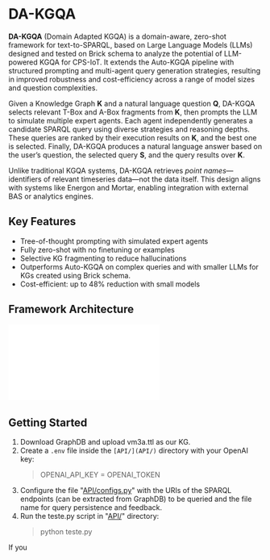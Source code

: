 # DA-KGQA

**DA-KGQA** (Domain Adapted KGQA) is a domain-aware, zero-shot framework for text-to-SPARQL, based on Large Language Models (LLMs) designed and tested on Brick schema to analyze the potential of LLM-powered KGQA for CPS-IoT. It extends the Auto-KGQA pipeline with structured prompting and multi-agent query generation strategies, resulting in improved robustness and cost-efficiency across a range of model sizes and question complexities.

Given a Knowledge Graph **K** and a natural language question **Q**, DA-KGQA selects relevant T-Box and A-Box fragments from **K**, then prompts the LLM to simulate multiple expert agents. Each agent independently generates a candidate SPARQL query using diverse strategies and reasoning depths. These queries are ranked by their execution results on **K**, and the best one is selected. Finally, DA-KGQA produces a natural language answer based on the user’s question, the selected query **S**, and the query results over **K**.

Unlike traditional KGQA systems, DA-KGQA retrieves *point names*—identifiers of relevant timeseries data—not the data itself. This design aligns with systems like Energon and Mortar, enabling integration with external BAS or analytics engines.

## Key Features
- Tree-of-thought prompting with simulated expert agents
- Fully zero-shot with no finetuning or examples
- Selective KG fragmenting to reduce hallucinations
- Outperforms Auto-KGQA on complex queries and with smaller LLMs for KGs created using Brick schema.
- Cost-efficient: up to 48% reduction with small models

## Framework Architecture
![Framework Architecture](images/framework.pdf)

## Getting Started

1. Download GraphDB and upload vm3a.ttl as our KG.
3. Create a `.env` file inside the `[API/](API/)` directory with your OpenAI key:
   > OPENAI_API_KEY = OPENAI_TOKEN
3. Configure the file "[API/configs.py](API/configs.py)" with the URIs of the SPARQL endpoints (can be extracted from GraphDB) to be queried and the file name for query persistence and feedback.
4. Run the teste.py script in "[API/](API/)" directory:
   > python teste.py

If you
